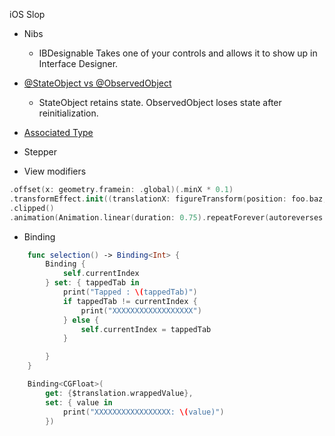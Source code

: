 iOS Slop

* Nibs
	* IBDesignable
		Takes one of your controls and allows it to show up in Interface Designer.

* [@StateObject vs @ObservedObject](state/state.md)
    * StateObject retains state. ObservedObject loses state after reinitialization.

* [Associated Type](./associatedType.md)

* Stepper

* View modifiers
```swift
.offset(x: geometry.framein: .global)(.minX * 0.1)
.transformEffect.init((translationX: figureTransform(position: foo.baz,width: geometry.size.width), y: 0))
.clipped()
.animation(Animation.linear(duration: 0.75).repeatForever(autoreverses: false)))
```

* Binding
```swift
    func selection() -> Binding<Int> {
        Binding {
            self.currentIndex
        } set: { tappedTab in
            print("Tapped : \(tappedTab)")
            if tappedTab != currentIndex {
                print("XXXXXXXXXXXXXXXXXX")
            } else {
                self.currentIndex = tappedTab
            }

        }
    }

    Binding<CGFloat>(
    	get: {$translation.wrappedValue},
    	set: { value in
            print("XXXXXXXXXXXXXXXXX: \(value)")
    	})
```

